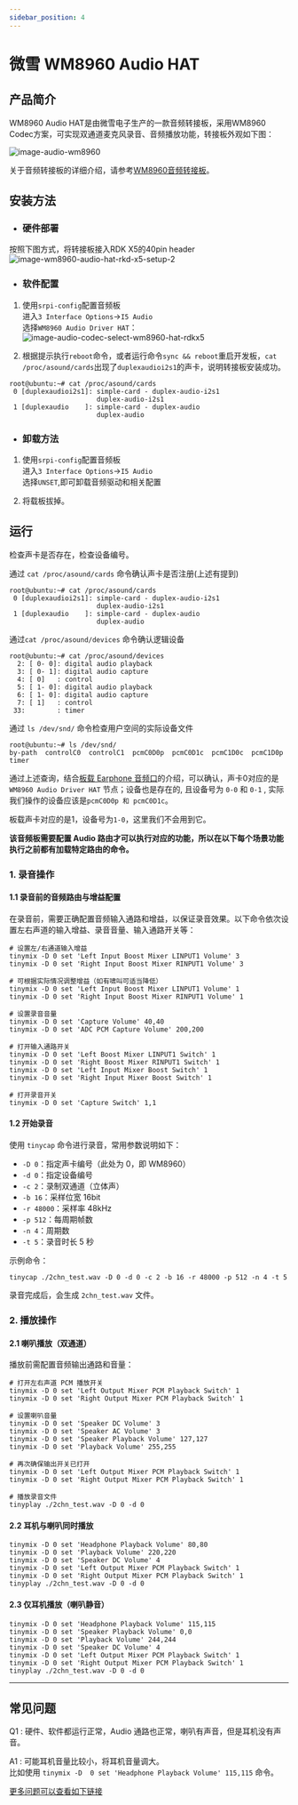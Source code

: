 ```yaml
---
sidebar_position: 4
---
```


# 微雪 WM8960 Audio HAT

## 产品简介
WM8960 Audio HAT是由微雪电子生产的一款音频转接板，采用WM8960 Codec方案，可实现双通道麦克风录音、音频播放功能，转接板外观如下图：

![image-audio-wm8960](https://rdk-doc.oss-cn-beijing.aliyuncs.com/doc/img/03_Basic_Application/02_audio/image/image-audio-wm8960.jpg)

关于音频转接板的详细介绍，请参考[WM8960音频转接板](https://www.waveshare.net/wiki/WM8960_Audio_HAT)。
## 安装方法

- ### 硬件部署

按照下图方式，将转接板接入RDK X5的40pin header  
![image-wm8960-audio-hat-rkd-x5-setup-2](https://rdk-doc.oss-cn-beijing.aliyuncs.com/doc/img/03_Basic_Application/02_audio/image/image-wm8960-audio-hat-rkd-x5-setup-2.png)

- ### 软件配置

1. 使用`srpi-config`配置音频板  
进入`3 Interface Options`->`I5 Audio`  
选择`WM8960 Audio Driver HAT`：
![image-audio-codec-select-wm8960-hat-rdkx5](https://rdk-doc.oss-cn-beijing.aliyuncs.com/doc/img/03_Basic_Application/02_audio/image/image-audio-codec-select-wm8960-hat-rdkx5.png)  


2. 根据提示执行`reboot`命令，或者运行命令`sync && reboot`重启开发板，`cat /proc/asound/cards`出现了`duplexaudioi2s1`的声卡，说明转接板安装成功。

```shell
root@ubuntu:~# cat /proc/asound/cards 
 0 [duplexaudioi2s1]: simple-card - duplex-audio-i2s1
                      duplex-audio-i2s1
 1 [duplexaudio    ]: simple-card - duplex-audio
                      duplex-audio
```

- ### 卸载方法
1. 使用`srpi-config`配置音频板   
进入`3 Interface Options`->`I5 Audio`  
选择`UNSET`,即可卸载音频驱动和相关配置

2. 将载板拔掉。

## 运行
检查声卡是否存在，检查设备编号。

通过 `cat /proc/asound/cards` 命令确认声卡是否注册(上述有提到)
```shell
root@ubuntu:~# cat /proc/asound/cards 
 0 [duplexaudioi2s1]: simple-card - duplex-audio-i2s1
                      duplex-audio-i2s1
 1 [duplexaudio    ]: simple-card - duplex-audio
                      duplex-audio
```

通过`cat /proc/asound/devices` 命令确认逻辑设备
```shell
root@ubuntu:~# cat /proc/asound/devices
  2: [ 0- 0]: digital audio playback
  3: [ 0- 1]: digital audio capture
  4: [ 0]   : control
  5: [ 1- 0]: digital audio playback
  6: [ 1- 0]: digital audio capture
  7: [ 1]   : control
 33:        : timer
```

通过 `ls /dev/snd/` 命令检查用户空间的实际设备文件
```shell
root@ubuntu:~# ls /dev/snd/
by-path  controlC0  controlC1  pcmC0D0p  pcmC0D1c  pcmC1D0c  pcmC1D0p  timer
```
通过上述查询，结合[板载 Earphone 音频口](in_board_es8326.md#运行)的介绍，可以确认，声卡0对应的是 `WM8960 Audio Driver HAT` 节点；设备也是存在的, 且设备号为 `0-0` 和 `0-1` , 实际我们操作的设备应该是`pcmC0D0p 和 pcmC0D1c`。

板载声卡对应的是1，设备号为`1-0`，这里我们不会用到它。

**该音频板需要配置 Audio 路由才可以执行对应的功能，所以在以下每个场景功能执行之前都有加载特定路由的命令。**

### 1. 录音操作

#### 1.1 录音前的音频路由与增益配置

在录音前，需要正确配置音频输入通路和增益，以保证录音效果。以下命令依次设置左右声道的输入增益、录音音量、输入通路开关等：

```shell
# 设置左/右通道输入增益
tinymix -D 0 set 'Left Input Boost Mixer LINPUT1 Volume' 3
tinymix -D 0 set 'Right Input Boost Mixer RINPUT1 Volume' 3

# 可根据实际情况调整增益（如有啸叫可适当降低）
tinymix -D 0 set 'Left Input Boost Mixer LINPUT1 Volume' 1
tinymix -D 0 set 'Right Input Boost Mixer RINPUT1 Volume' 1

# 设置录音音量
tinymix -D 0 set 'Capture Volume' 40,40
tinymix -D 0 set 'ADC PCM Capture Volume' 200,200

# 打开输入通路开关
tinymix -D 0 set 'Left Boost Mixer LINPUT1 Switch' 1
tinymix -D 0 set 'Right Boost Mixer RINPUT1 Switch' 1
tinymix -D 0 set 'Left Input Mixer Boost Switch' 1
tinymix -D 0 set 'Right Input Mixer Boost Switch' 1

# 打开录音开关
tinymix -D 0 set 'Capture Switch' 1,1
```

#### 1.2 开始录音

使用 `tinycap` 命令进行录音，常用参数说明如下：

- `-D 0`：指定声卡编号（此处为 0，即 WM8960）
- `-d 0`：指定设备编号
- `-c 2`：录制双通道（立体声）
- `-b 16`：采样位宽 16bit
- `-r 48000`：采样率 48kHz
- `-p 512`：每周期帧数
- `-n 4`：周期数
- `-t 5`：录音时长 5 秒

示例命令：

```shell
tinycap ./2chn_test.wav -D 0 -d 0 -c 2 -b 16 -r 48000 -p 512 -n 4 -t 5
```

录音完成后，会生成 `2chn_test.wav` 文件。


### 2. 播放操作

#### 2.1 喇叭播放（双通道）

播放前需配置音频输出通路和音量：

```shell
# 打开左右声道 PCM 播放开关
tinymix -D 0 set 'Left Output Mixer PCM Playback Switch' 1
tinymix -D 0 set 'Right Output Mixer PCM Playback Switch' 1

# 设置喇叭音量
tinymix -D 0 set 'Speaker DC Volume' 3
tinymix -D 0 set 'Speaker AC Volume' 3
tinymix -D 0 set 'Speaker Playback Volume' 127,127
tinymix -D 0 set 'Playback Volume' 255,255

# 再次确保输出开关已打开
tinymix -D 0 set 'Left Output Mixer PCM Playback Switch' 1
tinymix -D 0 set 'Right Output Mixer PCM Playback Switch' 1

# 播放录音文件
tinyplay ./2chn_test.wav -D 0 -d 0
```

#### 2.2 耳机与喇叭同时播放

```shell
tinymix -D 0 set 'Headphone Playback Volume' 80,80
tinymix -D 0 set 'Playback Volume' 220,220
tinymix -D 0 set 'Speaker DC Volume' 4
tinymix -D 0 set 'Left Output Mixer PCM Playback Switch' 1
tinymix -D 0 set 'Right Output Mixer PCM Playback Switch' 1
tinyplay ./2chn_test.wav -D 0 -d 0
```

#### 2.3 仅耳机播放（喇叭静音）

```shell
tinymix -D 0 set 'Headphone Playback Volume' 115,115
tinymix -D 0 set 'Speaker Playback Volume' 0,0
tinymix -D 0 set 'Playback Volume' 244,244
tinymix -D 0 set 'Speaker DC Volume' 4
tinymix -D 0 set 'Left Output Mixer PCM Playback Switch' 1
tinymix -D 0 set 'Right Output Mixer PCM Playback Switch' 1
tinyplay ./2chn_test.wav -D 0 -d 0
```

---


## 常见问题
Q1 : 硬件、软件都运行正常，Audio 通路也正常，喇叭有声音，但是耳机没有声音。

A1 : 可能耳机音量比较小，将耳机音量调大。\
比如使用 `tinymix -D  0 set 'Headphone Playback Volume' 115,115` 命令。

[更多问题可以查看如下链接](../../../08_FAQ/04_multimedia.md#audio-常见问题)